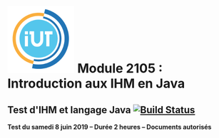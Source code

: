 # <img src="https://raw.githubusercontent.com/IUTInfoAix-M2105/Syllabus/master/assets/logo.png" alt="class logo" class="logo"/> Module 2105 : Introduction aux IHM en Java 

## Test d'IHM et langage Java [![Build Status](https://travis-ci.com/IUTInfoAix-M2105/TestIHM2019.svg?token=zPXgu159amQhEb4ShTxW&branch=master)](https://travis-ci.com/IUTInfoAix-M2105/TestIHM2019)

**Test du samedi 8 juin 2019 – Durée 2 heures – Documents autorisés**
